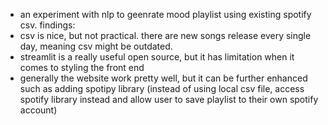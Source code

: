 - an experiment with nlp to geenrate mood playlist using existing spotify csv.
findings:
- csv is nice, but not practical. there are new songs release every single day, meaning csv might be outdated.
- streamlit is a really useful open source, but it has limitation when it comes to styling the front end
- generally the website work pretty well, but it can be further enhanced such as adding spotipy library (instead of using local csv file,
  access spotify library instead and allow user to save playlist to their own spotify account)
